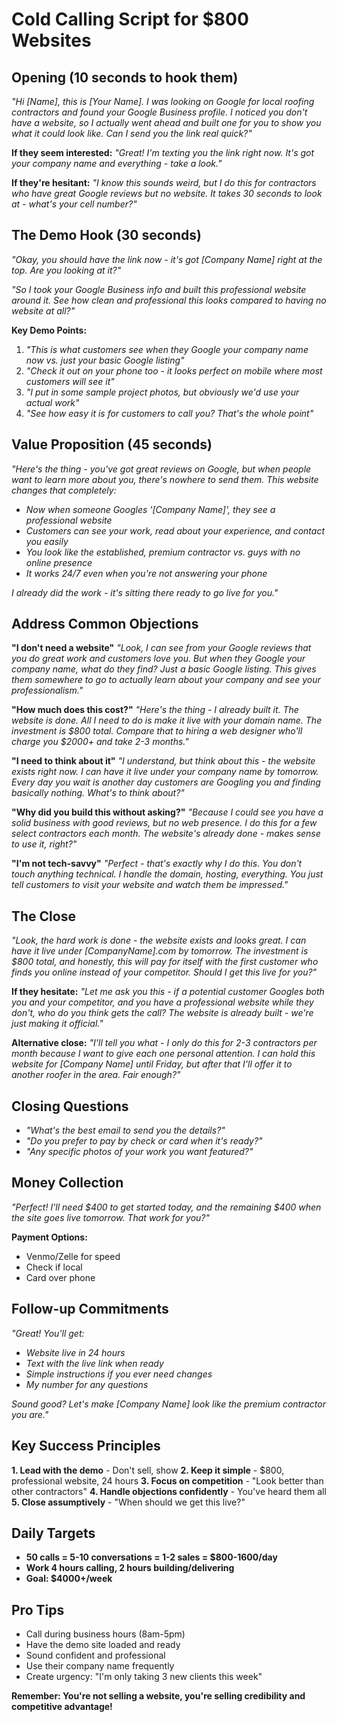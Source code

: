 # Cold Calling Script for $800 Websites

## Opening (10 seconds to hook them)
*"Hi [Name], this is [Your Name]. I was looking on Google for local roofing contractors and found your Google Business profile. I noticed you don't have a website, so I actually went ahead and built one for you to show you what it could look like. Can I send you the link real quick?"*

**If they seem interested:** *"Great! I'm texting you the link right now. It's got your company name and everything - take a look."*

**If they're hesitant:** *"I know this sounds weird, but I do this for contractors who have great Google reviews but no website. It takes 30 seconds to look at - what's your cell number?"*

## The Demo Hook (30 seconds)
*"Okay, you should have the link now - it's got [Company Name] right at the top. Are you looking at it?"*

*"So I took your Google Business info and built this professional website around it. See how clean and professional this looks compared to having no website at all?"*

**Key Demo Points:**
1. *"This is what customers see when they Google your company name now vs. just your basic Google listing"*
2. *"Check it out on your phone too - it looks perfect on mobile where most customers will see it"*
3. *"I put in some sample project photos, but obviously we'd use your actual work"*
4. *"See how easy it is for customers to call you? That's the whole point"*

## Value Proposition (45 seconds)
*"Here's the thing - you've got great reviews on Google, but when people want to learn more about you, there's nowhere to send them. This website changes that completely:*
- *Now when someone Googles '[Company Name]', they see a professional website*
- *Customers can see your work, read about your experience, and contact you easily*
- *You look like the established, premium contractor vs. guys with no online presence*
- *It works 24/7 even when you're not answering your phone*

*I already did the work - it's sitting there ready to go live for you."*

## Address Common Objections

**"I don't need a website"**
*"Look, I can see from your Google reviews that you do great work and customers love you. But when they Google your company name, what do they find? Just a basic Google listing. This gives them somewhere to go to actually learn about your company and see your professionalism."*

**"How much does this cost?"**
*"Here's the thing - I already built it. The website is done. All I need to do is make it live with your domain name. The investment is $800 total. Compare that to hiring a web designer who'll charge you $2000+ and take 2-3 months."*

**"I need to think about it"**
*"I understand, but think about this - the website exists right now. I can have it live under your company name by tomorrow. Every day you wait is another day customers are Googling you and finding basically nothing. What's to think about?"*

**"Why did you build this without asking?"**
*"Because I could see you have a solid business with good reviews, but no web presence. I do this for a few select contractors each month. The website's already done - makes sense to use it, right?"*

**"I'm not tech-savvy"**
*"Perfect - that's exactly why I do this. You don't touch anything technical. I handle the domain, hosting, everything. You just tell customers to visit your website and watch them be impressed."*

## The Close
*"Look, the hard work is done - the website exists and looks great. I can have it live under [CompanyName].com by tomorrow. The investment is $800 total, and honestly, this will pay for itself with the first customer who finds you online instead of your competitor. Should I get this live for you?"*

**If they hesitate:**
*"Let me ask you this - if a potential customer Googles both you and your competitor, and you have a professional website while they don't, who do you think gets the call? The website is already built - we're just making it official."*

**Alternative close:**
*"I'll tell you what - I only do this for 2-3 contractors per month because I want to give each one personal attention. I can hold this website for [Company Name] until Friday, but after that I'll offer it to another roofer in the area. Fair enough?"*

## Closing Questions
- *"What's the best email to send you the details?"*
- *"Do you prefer to pay by check or card when it's ready?"*
- *"Any specific photos of your work you want featured?"*

## Money Collection
*"Perfect! I'll need $400 to get started today, and the remaining $400 when the site goes live tomorrow. That work for you?"*

**Payment Options:**
- Venmo/Zelle for speed
- Check if local
- Card over phone

## Follow-up Commitments
*"Great! You'll get:*
- *Website live in 24 hours*
- *Text with the live link when ready*
- *Simple instructions if you ever need changes*
- *My number for any questions*

*Sound good? Let's make [Company Name] look like the premium contractor you are."*

## Key Success Principles

**1. Lead with the demo** - Don't sell, show
**2. Keep it simple** - $800, professional website, 24 hours
**3. Focus on competition** - "Look better than other contractors"
**4. Handle objections confidently** - You've heard them all
**5. Close assumptively** - "When should we get this live?"

## Daily Targets
- **50 calls = 5-10 conversations = 1-2 sales = $800-1600/day**
- **Work 4 hours calling, 2 hours building/delivering**
- **Goal: $4000+/week**

## Pro Tips
- Call during business hours (8am-5pm)
- Have the demo site loaded and ready
- Sound confident and professional
- Use their company name frequently
- Create urgency: "I'm only taking 3 new clients this week"

**Remember: You're not selling a website, you're selling credibility and competitive advantage!**